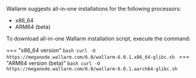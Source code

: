 Wallarm suggests all-in-one installations for the following processors:

* x86_64
* ARM64 (beta)

To download all-in-one Wallarm installation script, execute the command:

=== "x86_64 version"
    ```bash
    curl -O https://meganode.wallarm.com/6.0/wallarm-6.0.1.x86_64-glibc.sh
    ```
=== "ARM64 version (beta)"
    ```bash
    curl -O https://meganode.wallarm.com/6.0/wallarm-6.0.1.aarch64-glibc.sh
    ```
